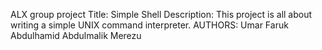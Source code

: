 ALX group project
Title: Simple Shell
Description: This project is all about writing a simple UNIX command interpreter.
AUTHORS:
Umar Faruk Abdulhamid
Abdulmalik Merezu
